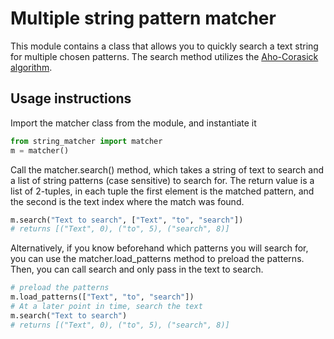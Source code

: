 # Multiple string pattern matcher

This module contains a class that allows you to quickly search a text string for multiple chosen patterns. The search method utilizes the [Aho-Corasick algorithm](https://en.wikipedia.org/wiki/Aho%E2%80%93Corasick_algorithm).

## Usage instructions

Import the matcher class from the module, and instantiate it

```python
from string_matcher import matcher
m = matcher()
```

Call the matcher.search() method, which takes a string of text to search and a list of string patterns (case sensitive) to search for. The return value is a list of 2-tuples, in each tuple the first element is the matched pattern, and the second is the text index where the match was found.

```python
m.search("Text to search", ["Text", "to", "search"])
# returns [("Text", 0), ("to", 5), ("search", 8)]
```

Alternatively, if you know beforehand which patterns you will search for, you can use the matcher.load_patterns method to preload the patterns. Then, you can call search and only pass in the text to search.

```python
# preload the patterns
m.load_patterns(["Text", "to", "search"])
# At a later point in time, search the text
m.search("Text to search")
# returns [("Text", 0), ("to", 5), ("search", 8)]
```